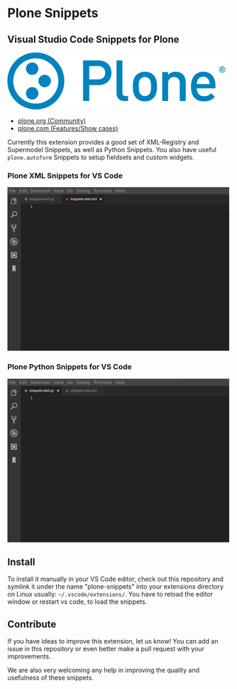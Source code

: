 # Plone Snippets

## Visual Studio Code Snippets for Plone

![Plone logo](https://github.com/plone/plone-vs-snippets/raw/master/images/plone-logo-128.png)

* [plone.org (Community)](https://plone.org)
* [plone.com (Features/Show cases)](https://plone.com)

Currently this extension provides a good set of XML-Registry and Supermodel Snippets, as well as Python Snippets.
You also have useful ``plone.autoform`` Snippets to setup fieldsets and custom widgets.


### Plone XML Snippets for VS Code

![Plone XML Snippets for VS Code](https://github.com/plone/plone-vs-snippets/raw/master/images/vs-code-snippets-xml.gif)

### Plone Python Snippets for VS Code

![Plone Python Snippets for VS Code](https://github.com/plone/plone-vs-snippets/raw/master/images/vs-code-snippets-python.gif)


## Install

To install it manually in your VS Code editor, check out this repository and symlink it under the name "plone-snippets" into your extensions directory on Linux usually: `~/.vscode/extensions/`.
You have to reload the editor window or restart vs code, to load the snippets.

## Contribute

If you have ideas to improve this extension, let us know! You can add an issue in this repository or even better make a pull request with your improvements.

We are also very welcoming any help in improving the quality and usefulness of these snippets.